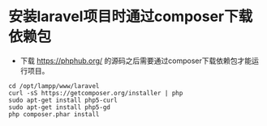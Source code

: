 # 安装laravel项目时通过composer下载依赖包

* 下载 https://phphub.org/ 的源码之后需要通过composer下载依赖包才能运行项目。

<pre><code>cd /opt/lampp/www/laravel
curl -sS https://getcomposer.org/installer | php
sudo apt-get install php5-curl
sudo apt-get install php5-gd
php composer.phar install
</pre></code>

